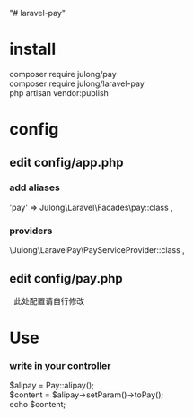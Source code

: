 "# laravel-pay" 
# install  
 composer require julong/pay   
 composer require julong/laravel-pay  
 php artisan vendor:publish  
# config  
## edit config/app.php  
### add aliases   
  'pay' => Julong\Laravel\Facades\pay::class ,
### providers  
   \Julong\LaravelPay\PayServiceProvider::class , 
## edit config/pay.php  
   此处配置请自行修改   
# Use   
### write in your controller
$alipay = Pay::alipay();   
$content = $alipay->setParam()->toPay();   
echo $content;   
